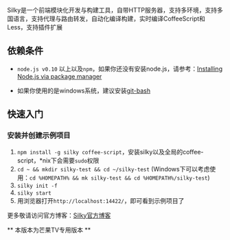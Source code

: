 Silky是一个前端模块化开发与构建工具，自带HTTP服务器，支持多环境，支持多国语言，支持代理与路由转发，自动化编译构建，实时编译CoffeeScript和Less，支持插件扩展

## 依赖条件

* `node.js v0.10` 以上以及`npm`，如果你还没有安装node.js，请参考：[Installing Node.js via package manager](https://github.com/joyent/node/wiki/Installing-Node.js-via-package-manager)

* 如果你使用的是windows系统，建议安装[git-bash](http://www.git-scm.com/downloads)

## 快速入门

### 安装并创建示例项目

1. `npm install -g silky coffee-script`，安装silky以及全局的coffee-script，*nix下会需要`sudo`权限
2. `cd ~ && mkdir silky-test && cd ~/silky-test` (Windows下可以考虑使用：`cd %HOMEPATH% && mk silky-test && cd %HOMEPATH%/silky-test`)
3. `silky init -f`
4. `silky start`
5. 用浏览器打开`http://localhost:14422/`，即可看到示例项目了

更多敬请访问官方博客：[Silky官方博客](http://silky.wvv8oo.com/)

** 本版本为芒果TV专用版本 **